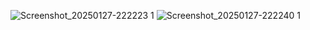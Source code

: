 ![Screenshot_20250127-222223 1](https://github.com/user-attachments/assets/8226f1f4-e7ed-4207-aabe-a88bc227ed2e)
![Screenshot_20250127-222240 1](https://github.com/user-attachments/assets/97220e7a-11c7-4e24-a12b-a5a6076c101f)

